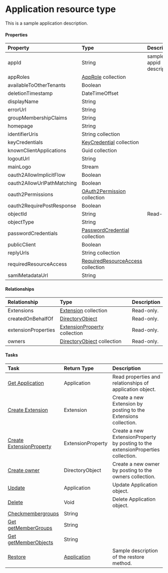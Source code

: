 # Application resource type

This is a sample application description.

#### Properties
| Property	   | Type	|Description|
|:---------------|:--------|:----------|
|appId|String|sample appid description.|
|appRoles|[AppRole](approle.md) collection||
|availableToOtherTenants|Boolean||
|deletionTimestamp|DateTimeOffset||
|displayName|String||
|errorUrl|String||
|groupMembershipClaims|String||
|homepage|String||
|identifierUris|String collection||
|keyCredentials|[KeyCredential](keycredential.md) collection||
|knownClientApplications|Guid collection||
|logoutUrl|String||
|mainLogo|Stream||
|oauth2AllowImplicitFlow|Boolean||
|oauth2AllowUrlPathMatching|Boolean||
|oauth2Permissions|[OAuth2Permission](oauth2permission.md) collection||
|oauth2RequirePostResponse|Boolean||
|objectId|String| Read-only.|
|objectType|String||
|passwordCredentials|[PasswordCredential](passwordcredential.md) collection||
|publicClient|Boolean||
|replyUrls|String collection||
|requiredResourceAccess|[RequiredResourceAccess](requiredresourceaccess.md) collection||
|samlMetadataUrl|String||

#### Relationships
| Relationship | Type	|Description|
|:---------------|:--------|:----------|
|Extensions|[Extension](extension.md) collection| Read-only.|
|createdOnBehalfOf|[DirectoryObject](directoryobject.md)| Read-only.|
|extensionProperties|[ExtensionProperty](extensionproperty.md) collection| Read-only.|
|owners|[DirectoryObject](directoryobject.md) collection| Read-only.|

#### Tasks

| Task		   | Return Type	|Description|
|:---------------|:--------|:----------|
|[Get Application](../api/application_get.md) | Application |Read properties and relationships of application object.|
|[Create Extension]((../api/application_post_extensions.md)) |Extension| Create a new Extension by posting to the Extensions collection.|
|[Create ExtensionProperty]((../api/application_post_extensionproperties.md)) |ExtensionProperty| Create a new ExtensionProperty by posting to the extensionProperties collection.|
|[Create owner]((../api/application_post_owners.md)) |DirectoryObject| Create a new owner by posting to the owners collection.|
|[Update](../api/application_update.md) | Application	|Update Application object. |
|[Delete](../api/application_delete.md) | Void	|Delete Application object. |
|[Checkmembergroups](../api/application_checkmembergroups.md)|String||
|[Get getMemberGroups](../api/application_getmembergroups.md)|String||
|[Get getMemberObjects](../api/application_getmemberobjects.md)|String||
|[Restore](../api/application_restore.md)|[Application](application.md)|Sample description of the restore method.|
